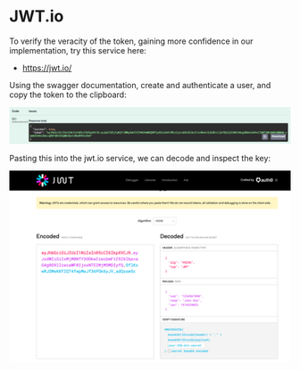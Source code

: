 # JWT.io

To verify the veracity of the token, gaining more confidence in our implementation, try this service here:

- <https://jwt.io/>

Using the swagger documentation, create and authenticate a user, and copy the token to the clipboard:

![](img/23.png)

Pasting this into the jwt.io service, we can decode and inspect the key:

![](img/24.png)
